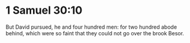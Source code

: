 # 1 Samuel 30:10

But David pursued, he and four hundred men: for two hundred abode behind, which were so faint that they could not go over the brook Besor.